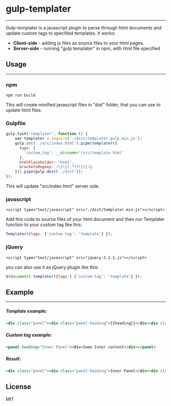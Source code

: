 # gulp-templater
---
Gulp-templater is a javascript plugin to parse through html documents and update custom tags to specified templates. It works:
  - **Client-side** - adding js files as source files to your html pages.
  - **Server-side** - running "gulp templater" in npm, with html file specified

## Usage
---
### npm
    npm run build
This will create minified javascript files in "dist" folder, that you can use to update html files.    

### Gulpfile
```javascript
gulp.task('templater', function () {
    var templater = require('./dist/templater.gulp.min.js');
    gulp.src('./src/index.html').pipe(templater({
      tags: {
        'custom_tag': __dirname+'/src/template.html'
      },
      htmlPlaceholder: "html",
      bracketsRegexp: /\{\{(.*?)\}\}/g
    })).pipe(gulp.dest('./dist'));
});
```
This will update "src/index.html" server side. 

### javascript
    <script type="text/javascript" src="./dist/templater.min.js"></script>
Add this code to source files of your html document and then run Templater function to your custom tag like this:
```javascript
Templater({tags: {'custom tag': 'template'} });
```

### jQuery
    <script type="text/javascript" src="jquery-3.2.1.js"></script>
you can also use it as jQuery plugin like this:
```javascript
$(document).templater({tags:] {'custom tag': 'template'} });
```
    
## Example
---
##### Template example:
```html
<div class="panel"><div class="panel-heading">{{heading}}</div><div class="panel-body">{{html}}</div></div>
```

##### Custom tag example:
```html
<panel heading="Inner Panel"><div>Some Inner content</div></panel>
```

##### Result:
```html
<div class="panel"><div class="panel-heading">Inner Panel</div><div class="panel-body"><div>Some Inner content</div></div></div>
```

License
----
MIT
